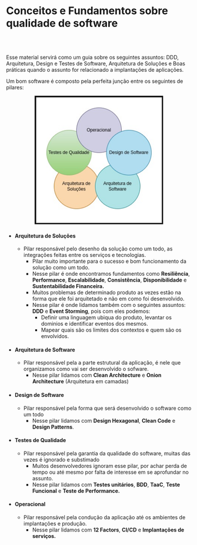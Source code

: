 # Conceitos e Fundamentos sobre qualidade de software

<br>
<br>

Esse material servirá como um guia sobre os seguintes assuntos: DDD, Arquitetura, Design e Testes de Software, 
Arquitetura de Soluções e Boas práticas quando o assunto for relacionado a implantações de aplicações.


Um bom software é composto pela perfeita junção entre os seguintes de pilares:

<p align="center">
    <img src="img/conjuntos.jpg" width="350" title="hover text">
</p>

- #### Arquitetura de Soluções
  - Pilar responsável pelo desenho da solução como um todo, as integrações feitas entre os serviços e tecnologias.
    - Pilar muito importante para o sucesso e bom funcionamento da solução como um todo.
    - Nesse pilar é onde encontramos fundamentos como <b>Resiliência</b>, <b>Performance</b>, <b>Escalabilidade</b>, <b>Consistência</b>, <b>Disponibilidade</b> e <b>Sustentabilidade Financeira.</b>
    - Muitos problemas de determinado produto as vezes estão na forma que ele foi arquitetado e não em como foi desenvolvido.
    - Nesse pilar é onde lidamos também com o seguintes assuntos: <b>DDD</b> e <b>Event Storming</b>, pois com eles podemos: 
      - Definir uma linguagem ubiqua do produto, levantar os dominios e identificar eventos dos mesmos.
      - Mapear quais são os limites dos contextos e quem são os envolvidos.

- #### Arquitetura de Software
  - Pilar responsável pela a parte estrutural da aplicação, é nele que organizamos como vai ser desenvolvido o sofware.
    -  Nesse pilar lidamos com <b>Clean Architecture</b> e <b>Onion Architecture</b> (Arquitetura em camadas)

- #### Design de Software
    - Pilar responsável pela forma que será desenvolvido o software como um todo
      - Nesse pilar lidamos com <b>Design Hexagonal</b>, <b>Clean Code</b> e <b>Design Patterns</b>.
  
- #### Testes de Qualidade
    - Pilar responsável pela garantia da qualidade do software, muitas das vezes é ignorado e substimado
      - Muitos desenvolvedores ignoram esse pilar, por achar perda de tempo ou até mesmo por falta de interesse em se aprofundar no assunto.
      - Nesse pilar lidamos com <b>Testes unitários</b>, <b>BDD</b>, <b>TaaC</b>, <b>Teste Funcional</b> e <b>Teste de Performance.</b>
      
- #### Operacional
    - Pilar responsável pela condução da aplicação até os ambientes de implantações e produção. 
      - Nesse pilar lidamos com <b>12 Factors</b>, <b>CI/CD</b> e <b>Implantações de serviços.</b>

